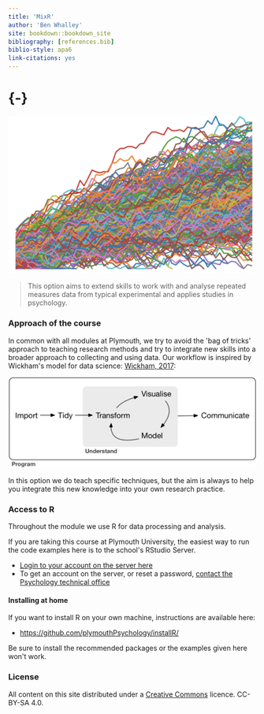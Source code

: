 ```yaml
---
title: 'MixR'
author: 'Ben Whalley'
site: bookdown::bookdown_site
bibliography: [references.bib]
biblio-style: apa6
link-citations: yes
---
```





#  {-}

![](images/spaghetti.png)


> This option aims to extend skills to work with and analyse repeated measures data
> from typical experimental and applies studies in psychology.



### Approach of the course

In common with all modules at Plymouth, we try to avoid the 'bag of tricks'
approach to teaching research methods and try to integrate new skills into a
broader approach to collecting and using data. Our workflow is inspired by Wickham's model for data science:
[Wickham, 2017](http://r4ds.had.co.nz/introduction.html):

![Wickham's model of a data science workflow](images/data-science.png)

In this option we do teach specific techniques, but the aim is always to help you
integrate this new knowledge into your own research practice.


### Access to R

Throughout the module we use R for data processing and analysis.

If you are taking this course at Plymouth University, the easiest way to run the
code examples here is to the school's RStudio Server.

-   [Login to your account on the server here](https://rstudio.plymouth.ac.uk)
-   To get an account on the server, or reset a password,
    [contact the Psychology technical office](http://www.psy.plymouth.ac.uk/home/)

#### Installing at home

If you want to install R on your own machine, instructions are available here:

-   <https://github.com/plymouthPsychology/installR/>

Be sure to install the recommended packages or the examples given here won't
work.




### License

All content on this site distributed under a
[Creative Commons](https://creativecommons.org/) licence. CC-BY-SA 4.0.

